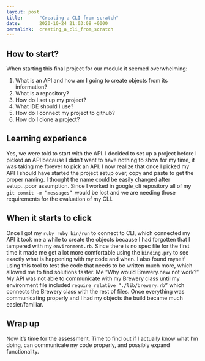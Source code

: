 ```yaml
---
layout: post
title:      "Creating a CLI from scratch"
date:       2020-10-24 21:03:08 +0000
permalink:  creating_a_cli_from_scratch
---
```


## How to start?
When starting this final project for our module it seemed overwhelming: 
1. What is an API and how am I going to create objects from its information? 
2. What is a repository? 
3. How do I set up my project? 
4. What IDE should I use?
4. How do I connect my project to github? 
5. How do I clone a project?

## Learning experience
Yes, we were told to start with the API. I decided to set up a project before I picked an API because I didn’t want to have nothing to show for my time, it was taking me forever to pick an API. I now realize that once I picked my API I should have started the project setup over, copy and paste to get the proper naming. I thought the name could be easily changed after setup...poor assumption. Since I worked in google_cli repository all of my `git commit -m “messages” `would be lost and we are needing those requirements for the evaluation of my CLI.  

## When it starts to click
Once I got my `ruby ruby bin/run`  to connect to CLI, which connected my API it took me a while to create the objects because I had forgotten that I tampered with my `environment.rb`. Since there is no spec file for the first time it made me get a lot more comfortable using the `binding.pry` to see exactly what is happening with my code and when. I also found myself using this tool to test the code that needs to be written much more, which allowed me to find solutions faster. Me “Why would Brewery.new not work?” My API was not able to communicate with my Brewery class until my environment file included `require_relative “./lib/brewery.rb”` which connects the Brewery class with the rest of files. Once everything was communicating properly and I had my objects the build became much easier/familiar.

## Wrap up
Now it’s time for the assessment. Time to find out if I actually know what I’m doing, can communicate my code properly, and possibly expand functionality. 

